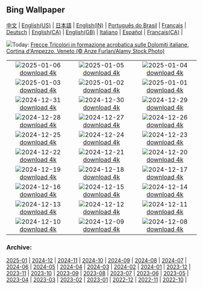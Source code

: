 ## Bing Wallpaper
[中文](README.md) |                     [English(US)](en-US.md) |                     [日本語](ja-JP.md) |                     [English(IN)](en-IN.md) |                     [Português do Brasil](pt-BR.md) |                     [Français](fr-FR.md) |                     [Deutsch](de-DE.md) |                     [English(CA)](en-CA.md) |                     [English(GB)](en-GB.md) |                     [Italiano](it-IT.md) |                     [Español](es-ES.md) |                     [Français(CA)](fr-CA.md) |                    

![](https://www.bing.com/th?id=OHR.FestaTricoloreDolomites_IT-IT7900673609_UHD.jpg&w=1000)Today: [Frecce Tricolori in formazione acrobatica sulle Dolomiti italiane, Cortina d'Ampezzo, Veneto (© Anze Furlan/Alamy Stock Photo)](https://www.bing.com/th?id=OHR.FestaTricoloreDolomites_IT-IT7900673609_UHD.jpg)

|      |      |      |
| :----: | :----: | :----: |
|![](https://www.bing.com/th?id=OHR.RavennaBasilica_IT-IT9888465442_UHD.jpg&pid=hp&w=384&h=216&rs=1&c=4)2025-01-06 [download 4k](https://www.bing.com/th?id=OHR.RavennaBasilica_IT-IT9888465442_UHD.jpg)|![](https://www.bing.com/th?id=OHR.BouldersNZ_IT-IT9574087004_UHD.jpg&pid=hp&w=384&h=216&rs=1&c=4)2025-01-05 [download 4k](https://www.bing.com/th?id=OHR.BouldersNZ_IT-IT9574087004_UHD.jpg)|![](https://www.bing.com/th?id=OHR.VietnamFalls_IT-IT3525554686_UHD.jpg&pid=hp&w=384&h=216&rs=1&c=4)2025-01-04 [download 4k](https://www.bing.com/th?id=OHR.VietnamFalls_IT-IT3525554686_UHD.jpg)|
|![](https://www.bing.com/th?id=OHR.TolkienOxford_IT-IT9082436970_UHD.jpg&pid=hp&w=384&h=216&rs=1&c=4)2025-01-03 [download 4k](https://www.bing.com/th?id=OHR.TolkienOxford_IT-IT9082436970_UHD.jpg)|![](https://www.bing.com/th?id=OHR.ArdezSwitzerland_IT-IT8831023098_UHD.jpg&pid=hp&w=384&h=216&rs=1&c=4)2025-01-02 [download 4k](https://www.bing.com/th?id=OHR.ArdezSwitzerland_IT-IT8831023098_UHD.jpg)|![](https://www.bing.com/th?id=OHR.PolarBearSwim_IT-IT8600941728_UHD.jpg&pid=hp&w=384&h=216&rs=1&c=4)2025-01-01 [download 4k](https://www.bing.com/th?id=OHR.PolarBearSwim_IT-IT8600941728_UHD.jpg)|
|![](https://www.bing.com/th?id=OHR.CapodannoFirenze_IT-IT8277886621_UHD.jpg&pid=hp&w=384&h=216&rs=1&c=4)2024-12-31 [download 4k](https://www.bing.com/th?id=OHR.CapodannoFirenze_IT-IT8277886621_UHD.jpg)|![](https://www.bing.com/th?id=OHR.MountFieldNP_IT-IT7967272422_UHD.jpg&pid=hp&w=384&h=216&rs=1&c=4)2024-12-30 [download 4k](https://www.bing.com/th?id=OHR.MountFieldNP_IT-IT7967272422_UHD.jpg)|![](https://www.bing.com/th?id=OHR.BorobudurBells_IT-IT2966743478_UHD.jpg&pid=hp&w=384&h=216&rs=1&c=4)2024-12-29 [download 4k](https://www.bing.com/th?id=OHR.BorobudurBells_IT-IT2966743478_UHD.jpg)|
|![](https://www.bing.com/th?id=OHR.CoralTurtle_IT-IT2494528336_UHD.jpg&pid=hp&w=384&h=216&rs=1&c=4)2024-12-28 [download 4k](https://www.bing.com/th?id=OHR.CoralTurtle_IT-IT2494528336_UHD.jpg)|![](https://www.bing.com/th?id=OHR.LakeBledSnow_IT-IT5595802346_UHD.jpg&pid=hp&w=384&h=216&rs=1&c=4)2024-12-27 [download 4k](https://www.bing.com/th?id=OHR.LakeBledSnow_IT-IT5595802346_UHD.jpg)|![](https://www.bing.com/th?id=OHR.ChristmasSeason_IT-IT9715464696_UHD.jpg&pid=hp&w=384&h=216&rs=1&c=4)2024-12-26 [download 4k](https://www.bing.com/th?id=OHR.ChristmasSeason_IT-IT9715464696_UHD.jpg)|
|![](https://www.bing.com/th?id=OHR.ReindeerTrio_IT-IT1609765217_UHD.jpg&pid=hp&w=384&h=216&rs=1&c=4)2024-12-25 [download 4k](https://www.bing.com/th?id=OHR.ReindeerTrio_IT-IT1609765217_UHD.jpg)|![](https://www.bing.com/th?id=OHR.GalleriaVittiorioEmanuele_IT-IT9220244159_UHD.jpg&pid=hp&w=384&h=216&rs=1&c=4)2024-12-24 [download 4k](https://www.bing.com/th?id=OHR.GalleriaVittiorioEmanuele_IT-IT9220244159_UHD.jpg)|![](https://www.bing.com/th?id=OHR.FestivusCranes_IT-IT8994526236_UHD.jpg&pid=hp&w=384&h=216&rs=1&c=4)2024-12-23 [download 4k](https://www.bing.com/th?id=OHR.FestivusCranes_IT-IT8994526236_UHD.jpg)|
|![](https://www.bing.com/th?id=OHR.CrystalPier_IT-IT3144209474_UHD.jpg&pid=hp&w=384&h=216&rs=1&c=4)2024-12-22 [download 4k](https://www.bing.com/th?id=OHR.CrystalPier_IT-IT3144209474_UHD.jpg)|![](https://www.bing.com/th?id=OHR.SolsticeHalo_IT-IT8535598523_UHD.jpg&pid=hp&w=384&h=216&rs=1&c=4)2024-12-21 [download 4k](https://www.bing.com/th?id=OHR.SolsticeHalo_IT-IT8535598523_UHD.jpg)|![](https://www.bing.com/th?id=OHR.SantaClausVillage_IT-IT8309910661_UHD.jpg&pid=hp&w=384&h=216&rs=1&c=4)2024-12-20 [download 4k](https://www.bing.com/th?id=OHR.SantaClausVillage_IT-IT8309910661_UHD.jpg)|
|![](https://www.bing.com/th?id=OHR.SibiuRomania_IT-IT8074363725_UHD.jpg&pid=hp&w=384&h=216&rs=1&c=4)2024-12-19 [download 4k](https://www.bing.com/th?id=OHR.SibiuRomania_IT-IT8074363725_UHD.jpg)|![](https://www.bing.com/th?id=OHR.NutcrackerBallet_IT-IT7796108656_UHD.jpg&pid=hp&w=384&h=216&rs=1&c=4)2024-12-18 [download 4k](https://www.bing.com/th?id=OHR.NutcrackerBallet_IT-IT7796108656_UHD.jpg)|![](https://www.bing.com/th?id=OHR.ReinefjordenNorway_IT-IT7180371144_UHD.jpg&pid=hp&w=384&h=216&rs=1&c=4)2024-12-17 [download 4k](https://www.bing.com/th?id=OHR.ReinefjordenNorway_IT-IT7180371144_UHD.jpg)|
|![](https://www.bing.com/th?id=OHR.SalzburgSnow_IT-IT6943675624_UHD.jpg&pid=hp&w=384&h=216&rs=1&c=4)2024-12-16 [download 4k](https://www.bing.com/th?id=OHR.SalzburgSnow_IT-IT6943675624_UHD.jpg)|![](https://www.bing.com/th?id=OHR.MisurinaLake_IT-IT7475356294_UHD.jpg&pid=hp&w=384&h=216&rs=1&c=4)2024-12-15 [download 4k](https://www.bing.com/th?id=OHR.MisurinaLake_IT-IT7475356294_UHD.jpg)|![](https://www.bing.com/th?id=OHR.NorthernHawkOwl_IT-IT6682562006_UHD.jpg&pid=hp&w=384&h=216&rs=1&c=4)2024-12-14 [download 4k](https://www.bing.com/th?id=OHR.NorthernHawkOwl_IT-IT6682562006_UHD.jpg)|
|![](https://www.bing.com/th?id=OHR.ChristmasBudapest_IT-IT6393045785_UHD.jpg&pid=hp&w=384&h=216&rs=1&c=4)2024-12-13 [download 4k](https://www.bing.com/th?id=OHR.ChristmasBudapest_IT-IT6393045785_UHD.jpg)|![](https://www.bing.com/th?id=OHR.WildPoinsettia_IT-IT8938739079_UHD.jpg&pid=hp&w=384&h=216&rs=1&c=4)2024-12-12 [download 4k](https://www.bing.com/th?id=OHR.WildPoinsettia_IT-IT8938739079_UHD.jpg)|![](https://www.bing.com/th?id=OHR.DolomitesSky_IT-IT8572597126_UHD.jpg&pid=hp&w=384&h=216&rs=1&c=4)2024-12-11 [download 4k](https://www.bing.com/th?id=OHR.DolomitesSky_IT-IT8572597126_UHD.jpg)|
|![](https://www.bing.com/th?id=OHR.CornwallSnow_IT-IT8232493820_UHD.jpg&pid=hp&w=384&h=216&rs=1&c=4)2024-12-10 [download 4k](https://www.bing.com/th?id=OHR.CornwallSnow_IT-IT8232493820_UHD.jpg)|![](https://www.bing.com/th?id=OHR.GuanacosChile_IT-IT7114739436_UHD.jpg&pid=hp&w=384&h=216&rs=1&c=4)2024-12-09 [download 4k](https://www.bing.com/th?id=OHR.GuanacosChile_IT-IT7114739436_UHD.jpg)|![](https://www.bing.com/th?id=OHR.PonteDeellImmacolata_IT-IT7974246156_UHD.jpg&pid=hp&w=384&h=216&rs=1&c=4)2024-12-08 [download 4k](https://www.bing.com/th?id=OHR.PonteDeellImmacolata_IT-IT7974246156_UHD.jpg)|


### Archive:
[2025-01](archive/it-IT/202501/README.md) | [2024-12](archive/it-IT/202412/README.md) | [2024-11](archive/it-IT/202411/README.md) | [2024-10](archive/it-IT/202410/README.md) | [2024-09](archive/it-IT/202409/README.md) | [2024-08](archive/it-IT/202408/README.md) | [2024-07](archive/it-IT/202407/README.md) | [2024-06](archive/it-IT/202406/README.md) | [2024-05](archive/it-IT/202405/README.md) | [2024-04](archive/it-IT/202404/README.md) | [2024-03](archive/it-IT/202403/README.md) | [2024-02](archive/it-IT/202402/README.md) | [2024-01](archive/it-IT/202401/README.md) | [2023-12](archive/it-IT/202312/README.md) | [2023-11](archive/it-IT/202311/README.md) | [2023-10](archive/it-IT/202310/README.md) | [2023-09](archive/it-IT/202309/README.md) | [2023-08](archive/it-IT/202308/README.md) | [2023-07](archive/it-IT/202307/README.md) | [2023-06](archive/it-IT/202306/README.md) | [2023-05](archive/it-IT/202305/README.md) | [2023-04](archive/it-IT/202304/README.md) | [2023-03](archive/it-IT/202303/README.md) | [2023-02](archive/it-IT/202302/README.md) | [2023-01](archive/it-IT/202301/README.md) | [2022-12](archive/it-IT/202212/README.md) | [2022-11](archive/it-IT/202211/README.md) | [2022-10](archive/it-IT/202210/README.md) | 